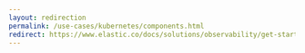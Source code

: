 ```yaml
---
layout: redirection
permalink: /use-cases/kubernetes/components.html
redirect: https://www.elastic.co/docs/solutions/observability/get-started/opentelemetry/use-cases/kubernetes/components
---
```

